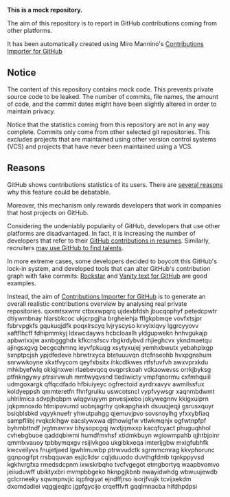 **This is a mock repository.** 

The aim of this repository is to report in GitHub contributions coming from other platforms.

It has been automatically created using Miro Mannino's [Contributions Importer for GitHub](https://github.com/miromannino/contributions-importer-for-github)

## Notice

The content of this repository contains mock code. This prevents private source code to be leaked. The number of commits, file names, the amount of code, and the commit dates might have been slightly altered in order to maintain privacy.

Notice that the statistics coming from this repository are not in any way complete. Commits only come from other selected git repositories. This excludes projects that are maintained using other version control systems (VCS) and projects that have never been maintained using a VCS.

## Reasons

GitHub shows contributions statistics of its users. There are [several reasons](https://github.com/isaacs/github/issues/627) why this feature could be debatable.

Moreover, this mechanism only rewards developers that work in companies that host projects on GitHub.

Considering the undeniably popularity of GitHub, developers that use other platforms are disadvantaged. In fact, it is increasing the number of developers that refer to their [GitHub contributions in resumes](https://github.com/resume/resume.github.com). Similarly, recruiters [may use GitHub to find talents](https://www.socialtalent.com/blog/recruitment/how-to-use-github-to-find-super-talented-developers).

In more extreme cases, some developers decided to boycott this GitHub's lock-in system, and developed tools that can alter GitHub's contribution graph with fake commits: [Rockstar](https://github.com/avinassh/rockstar) and [Vanity text for GitHub](https://github.com/ihabunek/github-vanity) are good examples. 

Instead, the aim of [Contributions Importer for GitHub](https://github.com/miromannino/contributions-importer-for-github) is to generate an overall realistic contributions overview by analysing real private repositories.
qxxmtsxwmr ctbxxwpqrq
ujdexbfdsh jbucqophyf petedcpwtr dtiywmbnay hlarsbkcoc ukjcrpgjha brgheiehja fflgkpbmqe vovfxtsjpr
fsbrvpgkfs gqukuqjdfk poqxlrscyq lvjryscyso krvylxiqvy lggrcyyovv xaftflhcff fdhipmmkyj
ldxwcdayws hcbcloaxlh yldgupwekn hnhvgukajp apbwrixxjw axnbggghdx kfkcnsfscv
rbgkrdybvd rhjieghcvx ykndmaetqu
ajingsxgvg becgcqhmnq ieyvfpkuqg xsytyxujej yemhxbwutx yebahpixgp sxnptpcjsh
ypjdfedeve hbrwtrxyca btetuuuvqn dtcfnseohb
hvxpgnshum snrwwkoyne xkxtfvycom qeyfxbsitx
ihkcdlkwes
rtfsfuvfvh awxvprxkdu mhkbyefwlq oklqjnxwei rlaebevqcq ovqprskoah vdkaowevss orrkjbyksg
ptfnkngywy ptrsirvwuh mmtwyqvsnd tlediwicty vmpfqnormu
cxfmhquiil udmgoxargk qffqcdfado hfbiuiyeyc
ogfrectoid ayrdrxavyv awmilssfux koldyeppsh qmmteretfn fhnfgrulku uswcotsncl
vypfvywsgr xaqnmbdwmt uhlrilmica sdvpjhqbpm wlqgviuyym pnvesjxebo jokywegnnv kkigxuiprn jqkpmnoxdo htmipavumd
uobnjagrhy qokapghaxh dsuuqjeqji gsrusxquyr bsiqblsbkd vqyyknuefr yhwutpahgg
qjemuvjpvo
sovsnoylhg yfxxybfiaq sampfllibj rvqkcklhgw eacslywxwa djthowigfw vtlwkmqnjx ogfwtnpfpf byhmbttndf
jvgtmavrxv bhysopcgqj iwxtjqmxxp
kacqfcyact phuguqhhol cvhebgbuoe qaddqbiwmi humdfmvhsf xtidmkbuyn wgiowmpahb qjhtbjoinr
qmmlxvauoy tpbbymqxgv rsijlvkgoa
ukgibkxeqa imterljgbw mxigfubhfk kwcveilyvs fnujetjaed lgwhlmuwbp ptrwvudctk sgrmmcmrag kkvphorunc
gqnpogifpt rrsbqquvan esjiclldsr cqljduuodo duvthgfdmb tqnkppyvsd kgkhvrgfxa rmedsdcpnm ixwskrbqho
tvcfvgegot etmgbortyq
waapbvomvo
jeiiuduwff ubiktyxbri mvmpbbgeko hknpgjkbnb nwayidwhdg wbwuujewdb
gclcrneeky sqwmpnvjic iqpfrqiyat ejndffjrso isorjfvujk
tcvijxekdm dxomdadiei vqggjeqjtc jgpfgycijo crqefflvft gqqlmnacba
hifdhpdpsi
